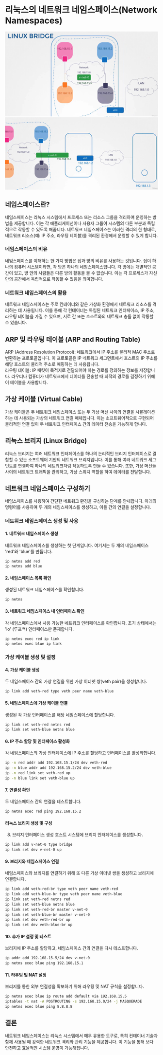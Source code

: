 # 리눅스의 네트워크 네임스페이스(Network Namespaces)

![](2024-04-20-17-56-04.png)![](2024-04-20-17-56-22.png)

## 네임스페이스란?

네임스페이스는 리눅스 시스템에서 프로세스 또는 리소스 그룹을 격리하여 운영하는 방법을 제공합니다. 이는 각 애플리케이션이나 사용자 그룹이 시스템의 다른 부분과 독립적으로 작동할 수 있도록 해줍니다. 네트워크 네임스페이스는 이러한 격리의 한 형태로, 네트워크 리소스(예: IP 주소, 라우팅 테이블)를 격리된 환경에서 운영할 수 있게 합니다.

### 네임스페이스의 비유

네임스페이스를 이해하는 한 가지 방법은 집과 방의 비유를 사용하는 것입니다. 집이 하나의 컴퓨터 시스템이라면, 각 방은 하나의 네임스페이스입니다. 각 방에는 개별적인 공간이 있고, 방 안의 사람들은 다른 방의 활동을 볼 수 없습니다. 이는 각 프로세스가 자신만의 공간에서 독립적으로 작동할 수 있음을 의미합니다.

### 네트워크 네임스페이스의 활용

네트워크 네임스페이스는 주로 컨테이너와 같은 가상화 환경에서 네트워크 리소스를 격리하는 데 사용됩니다. 이를 통해 각 컨테이너는 독립된 네트워크 인터페이스, IP 주소, 라우팅 테이블을 가질 수 있으며, 서로 간 또는 호스트와의 네트워크 충돌 없이 작동할 수 있습니다.

## ARP 및 라우팅 테이블 (ARP and Routing Table)

ARP (Address Resolution Protocol): 네트워크에서 IP 주소를 물리적 MAC 주소로 변환하는 프로토콜입니다. 이 프로토콜은 IP 네트워크 세그먼트에서 호스트의 IP 주소를 해당 호스트의 물리적 주소로 매핑하는 데 사용됩니다.  
라우팅 테이블: IP 패킷이 목적지로 전달되어야 하는 경로를 정의하는 정보를 저장합니다. 라우터나 컴퓨터가 네트워크에서 데이터를 전송할 때 최적의 경로를 결정하기 위해 이 테이블을 사용합니다.

## 가상 케이블 (Virtual Cable)

가상 케이블은 두 네트워크 네임스페이스 또는 두 가상 머신 사이의 연결을 시뮬레이션하는 데 사용되는 가상의 네트워크 연결 매체입니다. 이는 소프트웨어적으로 구현되어 물리적인 연결 없이 두 네트워크 인터페이스 간의 데이터 전송을 가능하게 합니다.

## 리눅스 브리지 (Linux Bridge)

리눅스 브리지는 여러 네트워크 인터페이스를 하나의 논리적인 브리지 인터페이스로 결합할 수 있는 소프트웨어 기반의 네트워크 브리지입니다. 이를 통해 여러 네트워크 세그먼트를 연결하여 하나의 네트워크처럼 작동하도록 만들 수 있습니다. 또한, 가상 머신들 사이의 네트워크 트래픽을 관리하고, 가상 스위치 역할을 하여 데이터를 전달합니다.

## 네트워크 네임스페이스 구성하기

네임스페이스를 사용하여 간단한 네트워크 환경을 구성하는 단계를 안내합니다. 아래의 명령어를 사용하여 두 개의 네임스페이스를 생성하고, 이들 간의 연결을 설정합니다.

### 네트워크 네임스페이스 생성 및 사용

#### 1. 네트워크 네임스페이스 생성

네트워크 네임스페이스를 생성하는 첫 단계입니다. 여기서는 두 개의 네임스페이스 'red'와 'blue'를 만듭니다.

```bash
ip netns add red
ip netns add blue
```

#### 2. 네임스페이스 목록 확인

생성된 네트워크 네임스페이스를 확인합니다.

```bash
ip netns
```

#### 3. 네트워크 네임스페이스 내 인터페이스 확인

각 네임스페이스에서 사용 가능한 네트워크 인터페이스를 확인합니다. 초기 상태에서는 'lo' (루프백) 인터페이스만 존재합니다.

```bash
ip netns exec red ip link
ip netns exec blue ip link
```

### 가상 케이블 생성 및 설정

#### 4. 가상 케이블 생성

두 네임스페이스 간의 가상 연결을 위한 가상 이더넷 쌍(veth pair)을 생성합니다.

```bash
ip link add veth-red type veth peer name veth-blue
```

#### 5. 네임스페이스에 가상 케이블 연결

생성된 각 가상 인터페이스를 해당 네임스페이스에 할당합니다.

```bash
ip link set veth-red netns red
ip link set veth-blue netns blue
```

#### 6. IP 주소 할당 및 인터페이스 활성화

각 네임스페이스의 가상 인터페이스에 IP 주소를 할당하고 인터페이스를 활성화합니다.

```bash
ip -n red addr add 192.168.15.1/24 dev veth-red
ip -n blue addr add 192.168.15.2/24 dev veth-blue
ip -n red link set veth-red up
ip -n blue link set veth-blue up
```

#### 7. 연결성 확인

두 네임스페이스 간의 연결을 테스트합니다.

```bash
ip netns exec red ping 192.168.15.2
```

#### 리눅스 브리지 생성 및 구성

8. 브리지 인터페이스 생성
   호스트 시스템에 브리지 인터페이스를 생성합니다.

```bash
ip link add v-net-0 type bridge
ip link set dev v-net-0 up
```

#### 9. 브리지와 네임스페이스 연결

네임스페이스와 브리지를 연결하기 위해 또 다른 가상 이더넷 쌍을 생성하고 브리지에 연결합니다.

```bash
ip link add veth-red-br type veth peer name veth-red
ip link add veth-blue-br type veth peer name veth-blue
ip link set veth-red netns red
ip link set veth-blue netns blue
ip link set veth-red-br master v-net-0
ip link set veth-blue-br master v-net-0
ip link set dev veth-red-br up
ip link set dev veth-blue-br up
```

#### 10. 추가 IP 설정 및 테스트

브리지에 IP 주소를 할당하고, 네임스페이스 간의 연결을 다시 테스트합니다.

```bash
ip addr add 192.168.15.5/24 dev v-net-0
ip netns exec blue ping 192.168.15.1
```

#### 11. 라우팅 및 NAT 설정

브리지를 통한 외부 연결성을 확보하기 위해 라우팅 및 NAT 규칙을 설정합니다.

```bash
ip netns exec blue ip route add default via 192.168.15.5
iptables -t nat -A POSTROUTING -s 192.168.15.0/24 -j MASQUERADE
ip netns exec blue ping 8.8.8.8
```

## 결론

네트워크 네임스페이스는 리눅스 시스템에서 매우 유용한 도구로, 특히 컨테이너 기술과 함께 사용될 때 강력한 네트워크 격리와 관리 기능을 제공합니다. 이 기능을 통해 보다 안전하고 효율적인 시스템 운영이 가능해집니다.
